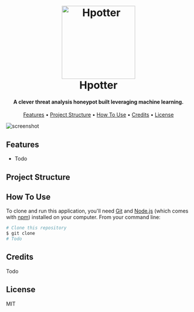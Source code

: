 <h1 align="center">
  <br>
  <img src="https://i.imgur.com/gNYWW8e.png" alt="Hpotter" width="200">
  <br>
  Hpotter
  <br>
</h1>

<h4 align="center">A clever threat analysis honeypot built leveraging machine learning.</h4>

<p align="center">
  <a href="#features">Features</a> •
  <a href="#project-structure">Project Structure</a> •
  <a href="#how-to-use">How To Use</a> •
  <a href="#credits">Credits</a> •
  <a href="#license">License</a>
</p>

![screenshot](https://raw.githubusercontent.com/amitmerchant1990/electron-markdownify/master/app/img/markdownify.gif)

## Features

* Todo

## Project Structure



## How To Use

To clone and run this application, you'll need [Git](https://git-scm.com) and [Node.js](https://nodejs.org/en/download/) (which comes with [npm](http://npmjs.com)) installed on your computer. From your command line:

```bash
# Clone this repository
$ git clone 
# Todo
```
## Credits

Todo

## License

MIT
